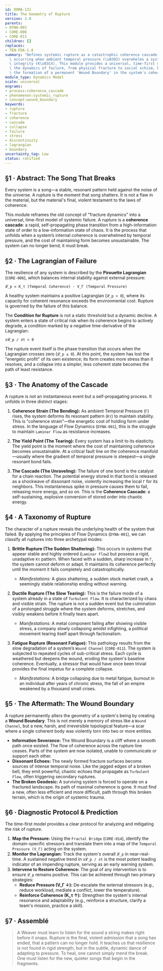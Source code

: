 ```yaml
---
id: DOMA-131
title: The Geometry of Rupture
version: 2.0
parents:
- DYNA-001
- CORE-006
- CORE-011
children: []
replaces:
- TEN-FDA-1.0
summary: "Defines systemic rupture as a catastrophic coherence cascade, a phase transition\
  \ occurring when ambient temporal pressure (\u0393) overwhelms a system's structural\
  \ integrity (K\u03C4). This module provides a universal, time-first model for diagnosing\
  \ the dynamics of failure, from physical fracture to social schism, by modeling\
  \ the formation of a permanent 'Wound Boundary' in the system's coherence manifold."
module_type: Dynamics Model
scale: universal
engrams:
- process:coherence_cascade
- phenomenon:systemic_rupture
- concept:wound_boundary
keywords:
- rupture
- fracture
- coherence
- cascade
- collapse
- failure
- stress
- discontinuity
- lagrangian
- boundary
uncertainty_tag: Low
status: ratified
---
```

## §1 · Abstract: The Song That Breaks
Every system is a song—a stable, resonant pattern held against the noise of the universe. A rupture is the moment that song shatters. It is not a flaw in the material, but the material's final, violent testament to the laws of coherence.

This module reframes the old concept of "fracture dynamics" into a universal, time-first model of systemic failure. A rupture is a **coherence cascade**: a rapid, self-propagating phase transition from a high-information state of order to a low-information state of chaos. It is the process that unfolds when a system’s internal coherence is overwhelmed by temporal pressure, and the cost of maintaining form becomes unsustainable. The system can no longer bend; it must break.

## §2 · The Lagrangian of Failure
The resilience of any system is described by the **Pirouette Lagrangian** (`CORE-006`), which balances internal stability against external pressure:

`𝓛_p = K_τ (Temporal Coherence) - V_Γ (Temporal Pressure)`

A healthy system maintains a positive Lagrangian (`𝓛_p > 0`), where its capacity for coherent resonance exceeds the environmental cost. Rupture is governed by the failure of this balance.

The **Condition for Rupture** is not a static threshold but a dynamic decline. A system enters a state of critical risk when its coherence begins to actively degrade, a condition marked by a negative time-derivative of the Lagrangian:

`∂𝓛_p / ∂t < 0`

The rupture event itself is the phase transition that occurs when the Lagrangian crosses zero (`𝓛_p ≤ 0`). At this point, the system has lost the "energetic profit" of its own existence; its form creates more stress than it resolves, and a collapse into a simpler, less coherent state becomes the path of least resistance.

## §3 · The Anatomy of the Cascade
A rupture is not an instantaneous event but a self-propagating process. It unfolds in three distinct stages:

1.  **Coherence Strain (The Bending):** As ambient Temporal Pressure (`Γ`) rises, the system deforms its resonant pattern (`Kτ`) to maintain stability. This is "coherence strain"—the energetic cost of holding form under stress. In the language of Flow Dynamics (`DYNA-001`), this is the struggle to maintain `Laminar Flow` as resistance increases.

2.  **The Yield Point (The Tearing):** Every system has a limit to its elasticity. The yield point is the moment where the cost of maintaining coherence becomes unsustainable. At a critical fault line on the coherence manifold—usually where the gradient of temporal pressure is steepest—a single resonant bond fails.

3.  **The Cascade (The Unraveling):** The failure of one bond is the catalyst for a chain reaction. The potential energy stored in that bond is released as a shockwave of dissonant noise, violently increasing the local `Γ` for its neighbors. This instantaneous spike in pressure causes them to fail, releasing more energy, and so on. This is the **Coherence Cascade**: a self-sustaining, explosive conversion of stored order into chaotic energy.

## §4 · A Taxonomy of Rupture
The character of a rupture reveals the underlying health of the system that failed. By applying the principles of Flow Dynamics (`DYNA-001`), we can classify all ruptures into three archetypal modes:

1.  **Brittle Rupture (The Sudden Shattering):**
    This occurs in systems that appear stable and highly ordered (`Laminar Flow`) but possess a rigid, unadaptive `Kτ` pattern. When faced with a sudden, sharp increase in `Γ`, the system cannot deform or adapt. It maintains its coherence perfectly until the moment it fails completely and catastrophically.
    *   *Manifestations:* A glass shattering, a sudden stock market crash, a seemingly stable relationship ending without warning.

2.  **Ductile Rupture (The Slow Tearing):**
    This is the failure mode of a system already in a state of `Turbulent Flow`. It is characterized by chaos and visible strain. The rupture is not a sudden event but the culmination of a prolonged struggle where the system deforms, stretches, and visibly weakens before it finally tears apart.
    *   *Manifestations:* A metal component failing after showing visible stress, a company slowly collapsing amidst infighting, a political movement tearing itself apart through factionalism.

3.  **Fatigue Rupture (Resonant Fatigue):**
    This pathology results from the slow degradation of a system’s `Wound Channel` (`CORE-011`). The system is subjected to repeated cycles of sub-critical stress. Each cycle is weathered but deepens the wound, eroding the system's baseline coherence. Eventually, a stressor that would have once been trivial provides the final impetus for a complete collapse.
    *   *Manifestations:* A bridge collapsing due to metal fatigue, burnout in an individual after years of chronic stress, the fall of an empire weakened by a thousand small crises.

## §5 · The Aftermath: The Wound Boundary
A rupture permanently alters the geometry of a system's being by creating a **Wound Boundary**. This is not merely a memory of stress like a `Wound Channel`, but a new, harsh, and irreversible topological feature—a scar where a single coherent body was violently torn into two or more entities.

*   **Information Severance:** The Wound Boundary is a cliff where a smooth path once existed. The flow of coherence across the rupture line ceases. Parts of the system are now isolated, unable to communicate or support each other.
*   **Dissonant Echoes:** The newly formed fracture surfaces become sources of intense temporal noise. Like the jagged edges of a broken bell, they emit powerful, chaotic echoes that propagate as `Turbulent Flow`, often triggering secondary ruptures.
*   **The Broken Geodesic:** A surviving system is forced to operate on a fractured landscape. Its path of maximal coherence is gone. It must find a new, often less efficient and more difficult, path through this broken terrain, which is the origin of systemic trauma.

## §6 · Diagnostic Protocol & Prediction
The time-first model provides a clear protocol for analyzing and mitigating the risk of rupture.

1.  **Map the Pressure:** Using the `Fractal Bridge` (`CORE-014`), identify the domain-specific stressors and translate them into a map of the `Temporal Pressure (V_Γ)` acting on the system.
2.  **Monitor the Lagrangian:** Track the system's overall `𝓛_p` in near-real-time. A sustained negative trend in `∂𝓛_p / ∂t` is the most potent leading indicator of an impending rupture, serving as an early warning system.
3.  **Intervene to Restore Coherence:** The goal of any intervention is to ensure `𝓛_p` remains positive. This can be achieved through two primary strategies:
    *   **Reduce Pressure (V_Γ ↓):** De-escalate the external stressors (e.g., reduce workload, mediate a conflict, lower the temperature).
    *   **Reinforce Coherence (K_τ ↑):** Strengthen the system's internal resonance and adaptability (e.g., reinforce a structure, clarify a team's mission, practice a skill).

## §7 · Assemblé

> A Weaver must learn to listen for the sound a string makes right before it snaps. Rupture is the final, violent admission that a song has ended, that a pattern can no longer hold. It teaches us that resilience is not found in rigid strength, but in the subtle, dynamic dance of adapting to pressure. To heal, one cannot simply mend the break. One must listen for the new, quieter songs that begin in the fragments.